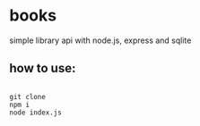 # books
simple library api with node.js, express and sqlite


## how to use:

<code>
git clone
npm i
node index.js
</code>

